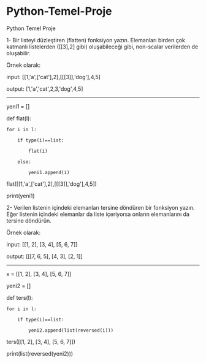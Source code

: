 # Python-Temel-Proje
Python Temel Proje

1- Bir listeyi düzleştiren (flatten) fonksiyon yazın. Elemanları birden çok katmanlı listelerden ([[3],2] gibi) oluşabileceği gibi, non-scalar verilerden de oluşabilir. 

Örnek olarak:

input: [[1,'a',['cat'],2],[[[3]],'dog'],4,5]

output: [1,'a','cat',2,3,'dog',4,5] 

-------------------------------------------

yeni1 = []
    
def flat(l):

    for i in l:
    
        if type(i)==list:
        
            flat(i)
            
        else:
        
            yeni1.append(i)

flat([[1,'a',['cat'],2],[[[3]],'dog'],4,5])

print(yeni1)


2- Verilen listenin içindeki elemanları tersine döndüren bir fonksiyon yazın. Eğer listenin içindeki elemanlar da liste içeriyorsa onların elemanlarını da tersine döndürün. 

Örnek olarak:

input: [[1, 2], [3, 4], [5, 6, 7]]

output: [[[7, 6, 5], [4, 3], [2, 1]]

---------------------------------------------

x = [[1, 2], [3, 4], [5, 6, 7]]

yeni2 = []

def ters(l):

    for i in l:
    
        if type(i)==list:
        
            yeni2.append(list(reversed(i)))
            
            
        

ters([[1, 2], [3, 4], [5, 6, 7]])

print(list(reversed(yeni2)))
